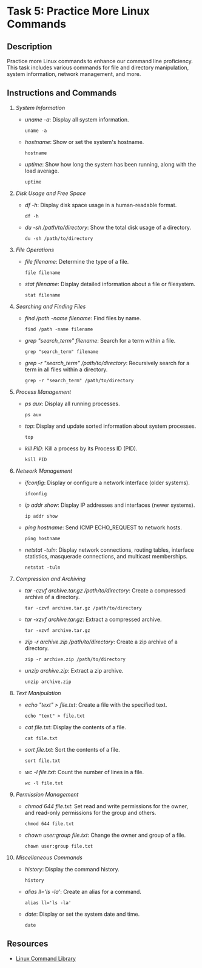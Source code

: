 # Task 5: Practice More Linux Commands

## Description
Practice more Linux commands to enhance our command line proficiency. This task includes various commands for file and directory manipulation, system information, network management, and more.

## Instructions and Commands

1. *System Information*
    - *uname -a*: Display all system information.
   
          uname -a
    
    - *hostname*: Show or set the system's hostname.
    
          hostname
    
    - *uptime*: Show how long the system has been running, along with the load average.
    
          uptime
    

2. *Disk Usage and Free Space*
    - *df -h*: Display disk space usage in a human-readable format.
    
          df -h
    
    - *du -sh /path/to/directory*: Show the total disk usage of a directory.
    
          du -sh /path/to/directory
    

3. *File Operations*
    - *file filename*: Determine the type of a file.
    
          file filename
    
    - *stat filename*: Display detailed information about a file or filesystem.
    
          stat filename
    

4. *Searching and Finding Files*
    - *find /path -name filename*: Find files by name.
    
          find /path -name filename
    
    - *grep "search_term" filename*: Search for a term within a file.
    
          grep "search_term" filename
    
    - *grep -r "search_term" /path/to/directory*: Recursively search for a term in all files within a directory.
    
          grep -r "search_term" /path/to/directory
    

5. *Process Management*
    - *ps aux*: Display all running processes.
    
          ps aux
    
    - *top*: Display and update sorted information about system processes.
    
          top
    
    - *kill PID*: Kill a process by its Process ID (PID).
    
          kill PID
    

6. *Network Management*
    - *ifconfig*: Display or configure a network interface (older systems).
    
          ifconfig
    
    - *ip addr show*: Display IP addresses and interfaces (newer systems).
    
          ip addr show
    
    - *ping hostname*: Send ICMP ECHO_REQUEST to network hosts.
    
          ping hostname
    
    - *netstat -tuln*: Display network connections, routing tables, interface statistics, masquerade connections, and multicast memberships.
    
          netstat -tuln
    

7. *Compression and Archiving*
    - *tar -czvf archive.tar.gz /path/to/directory*: Create a compressed archive of a directory.
    
          tar -czvf archive.tar.gz /path/to/directory
    
    - *tar -xzvf archive.tar.gz*: Extract a compressed archive.
      
          tar -xzvf archive.tar.gz
    
    - *zip -r archive.zip /path/to/directory*: Create a zip archive of a directory.
      
          zip -r archive.zip /path/to/directory
    
    - *unzip archive.zip*: Extract a zip archive.
    
          unzip archive.zip
    

8. *Text Manipulation*
    - *echo "text" > file.txt*: Create a file with the specified text.
    
          echo "text" > file.txt
    
    - *cat file.txt*: Display the contents of a file.
    
          cat file.txt
    
    - *sort file.txt*: Sort the contents of a file.
    
          sort file.txt
    
    - *wc -l file.txt*: Count the number of lines in a file.
    
          wc -l file.txt
    

9. *Permission Management*
    - *chmod 644 file.txt*: Set read and write permissions for the owner, and read-only permissions for the group and others.
    
          chmod 644 file.txt
    
    - *chown user:group file.txt*: Change the owner and group of a file.
    
          chown user:group file.txt
    

10. *Miscellaneous Commands*
    - *history*: Display the command history.
    
          history
    
    - *alias ll='ls -la'*: Create an alias for a command.
    
          alias ll='ls -la'
    
    - *date*: Display or set the system date and time.
    
          date
    

## Resources
- [Linux Command Library](https://linuxcommandlibrary.com)
